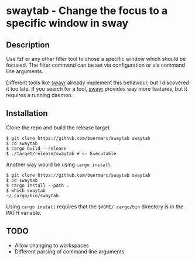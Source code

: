 # swaytab - Change the focus to a specific window in sway

## Description

Use fzf or any other filter tool to chose a specific window which should be
focused. The filter command can be set via configuration or via command line
arguments.

Different tools like [swayr](https://git.sr.ht/~tsdh/swayr) already implement
this behaviour, but I discovered it too late. If you search for a tool,
[swayr](https://git.sr.ht/~tsdh/swayr) provides way more features, but it
requires a running daemon.


## Installation

Clone the repo and build the release target

```shell
$ git clone https://github.com/buermarc/swaytab swaytab
$ cd swaytab
$ cargo build --release
$ ./target/release/swaytab # <- Executable
```
Another way would be using `cargo install`. 

```shell
$ git clone https://github.com/buermarc/swaytab swaytab
$ cd swaytab
$ cargo install --path .
$ which swaytab
~/.cargo/bin/swaytab
```

Using `cargo install` requires that the `$HOME/.cargo/bin` directory is in the
PATH variable.

## TODO

- Allow changing to workspaces
- Different parsing of command line arguments

